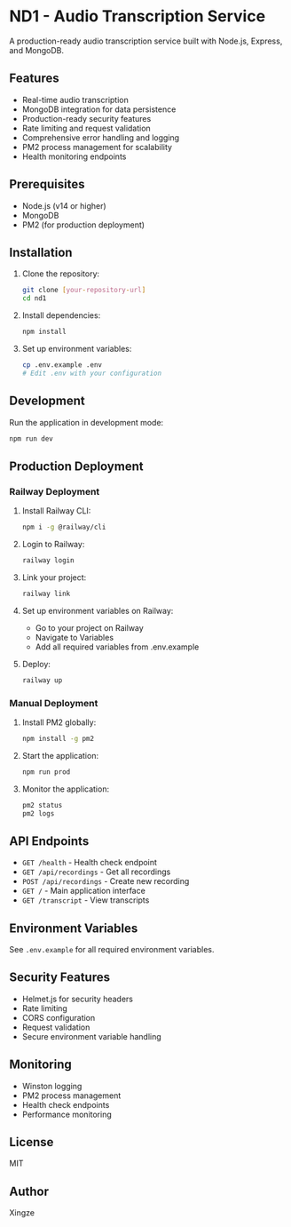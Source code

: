 # ND1 - Audio Transcription Service

A production-ready audio transcription service built with Node.js, Express, and MongoDB.

## Features

- Real-time audio transcription
- MongoDB integration for data persistence
- Production-ready security features
- Rate limiting and request validation
- Comprehensive error handling and logging
- PM2 process management for scalability
- Health monitoring endpoints

## Prerequisites

- Node.js (v14 or higher)
- MongoDB
- PM2 (for production deployment)

## Installation

1. Clone the repository:
   ```bash
   git clone [your-repository-url]
   cd nd1
   ```

2. Install dependencies:
   ```bash
   npm install
   ```

3. Set up environment variables:
   ```bash
   cp .env.example .env
   # Edit .env with your configuration
   ```

## Development

Run the application in development mode:
```bash
npm run dev
```

## Production Deployment

### Railway Deployment

1. Install Railway CLI:
   ```bash
   npm i -g @railway/cli
   ```

2. Login to Railway:
   ```bash
   railway login
   ```

3. Link your project:
   ```bash
   railway link
   ```

4. Set up environment variables on Railway:
   - Go to your project on Railway
   - Navigate to Variables
   - Add all required variables from .env.example

5. Deploy:
   ```bash
   railway up
   ```

### Manual Deployment

1. Install PM2 globally:
   ```bash
   npm install -g pm2
   ```

2. Start the application:
   ```bash
   npm run prod
   ```

3. Monitor the application:
   ```bash
   pm2 status
   pm2 logs
   ```

## API Endpoints

- `GET /health` - Health check endpoint
- `GET /api/recordings` - Get all recordings
- `POST /api/recordings` - Create new recording
- `GET /` - Main application interface
- `GET /transcript` - View transcripts

## Environment Variables

See `.env.example` for all required environment variables.

## Security Features

- Helmet.js for security headers
- Rate limiting
- CORS configuration
- Request validation
- Secure environment variable handling

## Monitoring

- Winston logging
- PM2 process management
- Health check endpoints
- Performance monitoring

## License

MIT

## Author

Xingze
